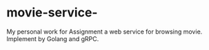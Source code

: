 # movie-service-
My personal work for Assignment a web service for browsing movie. Implement by Golang and gRPC.

